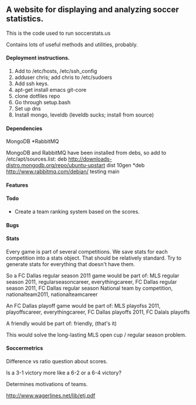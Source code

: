 ## A website for displaying and analyzing soccer statistics.

This is the code used to run soccerstats.us

Contains lots of useful methods and utilities, probably.



#### Deployment instructions.
1. Add to /etc/hosts, /etc/ssh_config
2. adduser chris; add chris to /etc/sudoers
3. Add ssh keys.
5. apt-get install emacs git-core
6. clone dotfiles repo
7. Go through setup.bash
8. Set up dns
9. Install mongo, leveldb (leveldb sucks; install from source)


#### Dependencies

MongoDB
*RabbitMQ

MongoDB and RabbitMQ have been installed from debs, so add to /etc/apt/sources.list:
deb http://downloads-distro.mongodb.org/repo/ubuntu-upstart dist 10gen
*deb http://www.rabbitmq.com/debian/ testing main


#### Features

#### Todo

* Create a team ranking system based on the scores.


#### Bugs


#### Stats

Every game is part of several competitions. We save stats for each competition into a stats object. That should be relatively standard. 
Try to generate stats for everything that doesn't have them.

So a FC Dallas regular season  2011 game would be part of:
MLS regular season 2011, regularseasoncareer, everythingcareer, FC Dallas regular season 2011, FC Dallas regular season
National team by competition, nationalteam2011, nationalteamcareer

An FC Dallas playoff game would be part of:
MLS playofss 2011, playoffscareer, everythingcareer, FC Dallas playoffs 2011, FC Dalals playoffs

A friendly would be part of:
friendly, (that's it)

This would solve the long-lasting MLS open cup / regular season problem.

#### Soccermetrics

Difference vs ratio question about scores.

Is a 3-1 victory more like a 6-2 or a 6-4 victory?

Determines motivations of teams.

http://www.wagerlines.net/lib/etj.pdf
